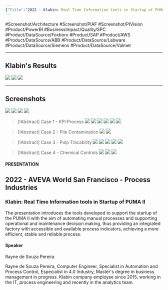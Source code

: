 ```yaml
---
{"Title":"2022 - Klabin: Real Time Information tools in Startup of PUMA II","Year":2022,"Industry":"Pulp & Paper","URL":"https://resources.osisoft.com/presentations/klabin--real-time-information-tools-in-startup-of-puma-ii/","PDF":"https://cdn.osisoft.com/osi/presentations/2022-AVEVA-San-Francisco/UC22NA-02PI20-Klabin-Pereira-Real-time-information.pdf","Company":"Klabin","Benefits":"-80% analysis time, +9% process stability","Keywords":"SPC","dg-publish":true,"permalink":"/aveva/customer-stories/2022/2022-klabin-klabin-real-time-information-tools-in-startup-of-puma-ii/","dgPassFrontmatter":true}
---
```



#Screenshot/Architecture  #Screenshot/PIAF  #Screenshot/PIVision #Product/PowerBI #BusinessImpact/Quality/SPC #Product/DataSource/Foxboro #Product/SAP #Product/AWS #Product/DataSource/ABB  #Product/DataSource/Labware #Product/DataSource/Siemens #Product/DataSource/Valmet  

---
## Klabin's Results
![](https://i.imgur.com/Tdw8Ahf.png)
![](https://i.imgur.com/d9Zb2wv.png)
![](https://i.imgur.com/ugKcQYV.png)

---
## Screenshots
![](https://i.imgur.com/C4aq7Qf.png)
![](https://i.imgur.com/Md3VTSz.png)
![](https://i.imgur.com/UtqGLbs.png)
![](https://i.imgur.com/DXCVSKg.png)

> [!Abstract] Case 1 - KPI Process
> ![](https://i.imgur.com/I0awWtN.png)
> ![](https://i.imgur.com/gDkR5Pz.png)
> ![](https://i.imgur.com/fTkQmFM.png)
> ![](https://i.imgur.com/K1M4lFH.png)
> ![](https://i.imgur.com/8lI3ZiI.png)
> ![](https://i.imgur.com/9O7a6uC.png)

> [!Abstract] Case 2 - Pile Contamination
> ![](https://i.imgur.com/E1LTEXd.png)
> ![](https://i.imgur.com/L3ZxQvg.png)

> [!Abstract] Case 3 - Pulp Tracability
> ![](https://i.imgur.com/jji8Jae.png)
> ![](https://i.imgur.com/FGO1Bt6.png)
> ![](https://i.imgur.com/PqhcDtH.png)
> ![](https://i.imgur.com/SIR7D7i.png)
> ![](https://i.imgur.com/w0xUvyW.png)

> [!Abstract] Case 4 - Chemical Controls
> ![](https://i.imgur.com/kRu9lZN.png)
> ![](https://i.imgur.com/amKxGkg.png)
> ![](https://i.imgur.com/hJymmzL.png)

#### PRESENTATION

## 2022 - AVEVA World San Francisco - Process Industries

### Klabin: Real Time Information tools in Startup of PUMA II

The presentation introduces the tools developed to support the startup of the PUMA II with the aim of automating manual processes and supporting operational and maintenance decision making, thus providing an integrated factory with accessible and available process indicators, achieving a more efficient, stable and reliable process.

#### Speaker

Rayne de Souza Pereira

Rayne de Souza Pereira, Computer Engineer, Specialist in Automation and Process Control, Especialist in 4.0 Industry, Master's degree in business management in progress. Klabin company employee since 2015, working in the IT, process engineering and recently in the analytics team.
